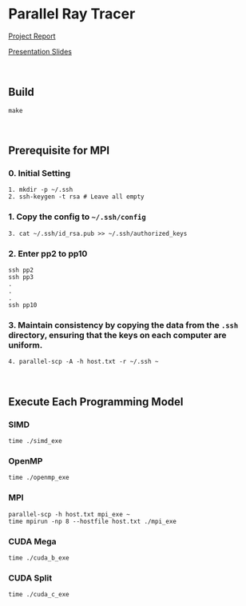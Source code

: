 # Parallel Ray Tracer

[Project Report](report.pdf)

[Presentation Slides](slides.pdf)

<BR>

## Build
```shell
make
```

<BR>

## Prerequisite for MPI
### 0. Initial Setting
```shell
1. mkdir -p ~/.ssh
2. ssh-keygen -t rsa # Leave all empty
```

### 1. Copy the config to `~/.ssh/config`
```Shell
3. cat ~/.ssh/id_rsa.pub >> ~/.ssh/authorized_keys
```

### 2. Enter pp2 to pp10
```Shell
ssh pp2
ssh pp3
.
.
.
ssh pp10
```

### 3. Maintain consistency by copying the data from the `.ssh` directory, ensuring that the keys on each computer are uniform.
```shell
4. parallel-scp -A -h host.txt -r ~/.ssh ~
```

<BR>

## Execute Each Programming Model

### SIMD
```shell
time ./simd_exe
```

### OpenMP
```shell
time ./openmp_exe
```

### MPI
```shell
parallel-scp -h host.txt mpi_exe ~
time mpirun -np 8 --hostfile host.txt ./mpi_exe
```

### CUDA Mega
```shell
time ./cuda_b_exe
```

### CUDA Split
```shell
time ./cuda_c_exe
```
